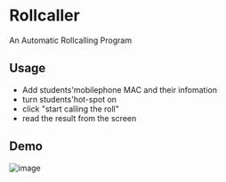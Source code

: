 # Rollcaller
An Automatic Rollcalling Program

## Usage
- Add students'mobilephone MAC and their infomation
- turn students'hot-spot on
- click "start calling the roll"
- read the result from the screen

## Demo
![image](https://github.com/1t4chi/Rollcaller/edit/master/DemoPic/1.JPG)
